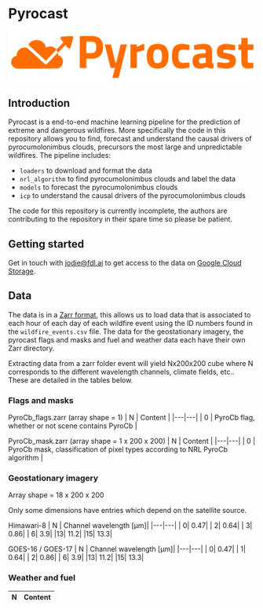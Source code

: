 # Pyrocast

![Pyrocast logo](figures/pyrocast_logo_colour.png)

## Introduction

Pyrocast is a end-to-end machine learning pipeline for the prediction of extreme and dangerous wildfires. More specifically the code in this repository allows you to find, forecast and understand the causal drivers of pyrocumolonimbus clouds, precursors the most large and unpredictable wildfires. The pipeline includes:

* `loaders` to download and format the data
* `nrl_algorithm` to find pyrocumolonimbus clouds and label the data
* `models` to forecast the pyrocumolonimbus clouds
* `icp` to understand the causal drivers of the pyrocumolonimbus clouds

The code for this repository is currently incomplete, the authors are contributing to the repository in their spare time so please be patient.

## Getting started

Get in touch with jodie@fdl.ai to get access to the data on [Google Cloud Storage](https://console.cloud.google.com/storage/browser/eu-aerosols-spaceml).


## Data

The data is in a [Zarr format](https://zarr.readthedocs.io/en/stable/), this allows us to load data that is associated to each hour of each day of each wildfire event using the ID numbers found in the `wildfire_events.csv` file. The data for the geostationary imagery, the pyrocast flags and masks and fuel and weather data each have their own Zarr directory.

Extracting data from a zarr folder event will yield Nx200x200 cube where N corresponds to the different wavelength channels, climate fields, etc.. These are detailed in the tables below.

### Flags and masks

PyroCb_flags.zarr (array shape = 1)
| N | Content |
|---|---|
| 0 | PyroCb flag, whether or not scene contains PyroCb |

PyroCb_mask.zarr (array shape = 1 x 200 x 200)
| N | Content |
|---|---|
| 0 | PyroCb mask, classification of pixel types according to NRL PyroCb algorithm |

### Geostationary imagery

Array shape = 18 x 200 x 200

Only some dimensions have entries which depend on the satellite source.

Himawari-8 
| N | Channel wavelength [μm]|
|---|---|
| 0| 0.47| 
| 2| 0.64|
| 3| 0.86|
| 6|  3.9|
|13| 11.2| 
|15| 13.3| 

GOES-16 / GOES-17
| N | Channel wavelength [μm]|
|---|---|
| 0| 0.47| 
| 1| 0.64|
| 2| 0.86|
| 6|  3.9|
|13| 11.2| 
|15| 13.3| 

### Weather and fuel

| N | Content |
|---|---|
